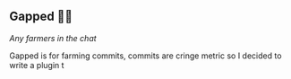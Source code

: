## Gapped 🧑‍🌾

*Any farmers in the chat*

Gapped is for farming commits, commits are cringe metric so I decided to write a plugin t
